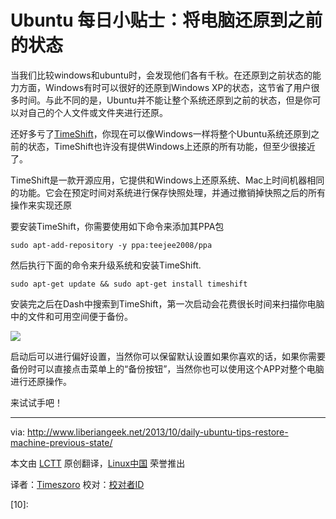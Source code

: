 Ubuntu 每日小贴士：将电脑还原到之前的状态
================================================================================

当我们比较windows和ubuntu时，会发现他们各有千秋。在还原到之前状态的能力方面，Windows有时可以很好的还原到Windows XP的状态，这节省了用户很多时间。与此不同的是，Ubuntu并不能让整个系统还原到之前的状态，但是你可以对自己的个人文件或文件夹进行还原。



还好多亏了[TimeShift][1]，你现在可以像Windows一样将整个Ubuntu系统还原到之前的状态，TimeShift也许没有提供Windows上还原的所有功能，但至少很接近了。


TimeShift是一款开源应用，它提供和Windows上还原系统、Mac上时间机器相同的功能。它会在预定时间对系统进行保存快照处理，并通过撤销掉快照之后的所有操作来实现还原


要安装TimeShift，你需要使用如下命令来添加其PPA包 

    sudo apt-add-repository -y ppa:teejee2008/ppa

然后执行下面的命令来升级系统和安装TimeShift.

    sudo apt-get update && sudo apt-get install timeshift

安装完之后在Dash中搜索到TimeShift，第一次启动会花费很长时间来扫描你电脑中的文件和可用空间便于备份。

![](http://www.liberiangeek.net/wp-content/uploads/2013/10/timeshiftubuntu.png)

启动后可以进行偏好设置，当然你可以保留默认设置如果你喜欢的话，如果你需要备份时可以直接点击菜单上的“备份按钮”，当然你也可以使用这个APP对整个电脑进行还原操作。

来试试手吧！

--------------------------------------------------------------------------------

via: http://www.liberiangeek.net/2013/10/daily-ubuntu-tips-restore-machine-previous-state/

本文由 [LCTT](https://github.com/LCTT/TranslateProject) 原创翻译，[Linux中国](http://linux.cn/) 荣誉推出

译者：[Timeszoro](https://github.com/Timeszoro) 校对：[校对者ID](https://github.com/校对者ID)

[1]:http://teejeetech.blogspot.com/2013/10/introducing-timeshift.html
[2]:
[3]:
[4]:
[5]:
[6]:
[7]:
[8]:
[9]:
[10]:
